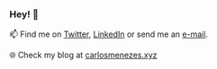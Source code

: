 ### Hey! 👋

📫 Find me on [Twitter](https://twitter.com/c_mnzs), [LinkedIn](https://www.linkedin.com/in/carlos-menezes-b9552a177/) or send me an [e-mail](mailto:talk@carlosmenezes.com).

🌐 Check my blog at [carlosmenezes.xyz](https://www.carlosmenezes.xyz/)
